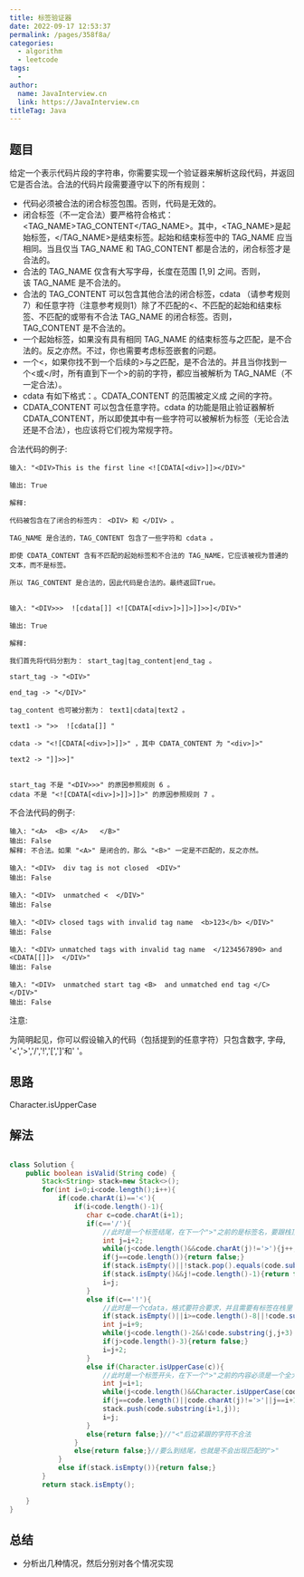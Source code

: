 ```yaml
---
title: 标签验证器
date: 2022-09-17 12:53:37
permalink: /pages/358f8a/
categories:
  - algorithm
  - leetcode
tags:
  - 
author: 
  name: JavaInterview.cn
  link: https://JavaInterview.cn
titleTag: Java
---
```


## 题目

给定一个表示代码片段的字符串，你需要实现一个验证器来解析这段代码，并返回它是否合法。合法的代码片段需要遵守以下的所有规则：

- 代码必须被合法的闭合标签包围。否则，代码是无效的。
- 闭合标签（不一定合法）要严格符合格式：<TAG_NAME>TAG_CONTENT</TAG_NAME>。其中，<TAG_NAME>是起始标签，</TAG_NAME>是结束标签。起始和结束标签中的 TAG_NAME 应当相同。当且仅当 TAG_NAME 和 TAG_CONTENT 都是合法的，闭合标签才是合法的。
- 合法的 TAG_NAME 仅含有大写字母，长度在范围 [1,9] 之间。否则，该 TAG_NAME 是不合法的。
- 合法的 TAG_CONTENT 可以包含其他合法的闭合标签，cdata （请参考规则7）和任意字符（注意参考规则1）除了不匹配的<、不匹配的起始和结束标签、不匹配的或带有不合法 TAG_NAME 的闭合标签。否则，TAG_CONTENT 是不合法的。
- 一个起始标签，如果没有具有相同 TAG_NAME 的结束标签与之匹配，是不合法的。反之亦然。不过，你也需要考虑标签嵌套的问题。
- 一个<，如果你找不到一个后续的>与之匹配，是不合法的。并且当你找到一个<或</时，所有直到下一个>的前的字符，都应当被解析为 TAG_NAME（不一定合法）。
- cdata 有如下格式：<![CDATA[CDATA_CONTENT]]>。CDATA_CONTENT 的范围被定义成 <![CDATA[ 和后续的第一个 ]]>之间的字符。
- CDATA_CONTENT 可以包含任意字符。cdata 的功能是阻止验证器解析CDATA_CONTENT，所以即使其中有一些字符可以被解析为标签（无论合法还是不合法），也应该将它们视为常规字符。

合法代码的例子:

    输入: "<DIV>This is the first line <![CDATA[<div>]]></DIV>"
    
    输出: True
    
    解释: 
    
    代码被包含在了闭合的标签内： <DIV> 和 </DIV> 。
    
    TAG_NAME 是合法的，TAG_CONTENT 包含了一些字符和 cdata 。 
    
    即使 CDATA_CONTENT 含有不匹配的起始标签和不合法的 TAG_NAME，它应该被视为普通的文本，而不是标签。
    
    所以 TAG_CONTENT 是合法的，因此代码是合法的。最终返回True。
    
    
    输入: "<DIV>>>  ![cdata[]] <![CDATA[<div>]>]]>]]>>]</DIV>"
    
    输出: True
    
    解释:
    
    我们首先将代码分割为： start_tag|tag_content|end_tag 。
    
    start_tag -> "<DIV>"
    
    end_tag -> "</DIV>"
    
    tag_content 也可被分割为： text1|cdata|text2 。
    
    text1 -> ">>  ![cdata[]] "
    
    cdata -> "<![CDATA[<div>]>]]>" ，其中 CDATA_CONTENT 为 "<div>]>"
    
    text2 -> "]]>>]"
    
    
    start_tag 不是 "<DIV>>>" 的原因参照规则 6 。
    cdata 不是 "<![CDATA[<div>]>]]>]]>" 的原因参照规则 7 。
不合法代码的例子:

    输入: "<A>  <B> </A>   </B>"
    输出: False
    解释: 不合法。如果 "<A>" 是闭合的，那么 "<B>" 一定是不匹配的，反之亦然。
    
    输入: "<DIV>  div tag is not closed  <DIV>"
    输出: False
    
    输入: "<DIV>  unmatched <  </DIV>"
    输出: False
    
    输入: "<DIV> closed tags with invalid tag name  <b>123</b> </DIV>"
    输出: False
    
    输入: "<DIV> unmatched tags with invalid tag name  </1234567890> and <CDATA[[]]>  </DIV>"
    输出: False
    
    输入: "<DIV>  unmatched start tag <B>  and unmatched end tag </C>  </DIV>"
    输出: False
注意:

为简明起见，你可以假设输入的代码（包括提到的任意字符）只包含数字, 字母, '<','>','/','!','[',']'和' '。



## 思路

Character.isUpperCase

## 解法
```java

class Solution {
    public boolean isValid(String code) {
        Stack<String> stack=new Stack<>();
        for(int i=0;i<code.length();i++){
            if(code.charAt(i)=='<'){
                if(i<code.length()-1){
                   char c=code.charAt(i+1);
                   if(c=='/'){
                       //此时是一个标签结尾，在下一个">"之前的是标签名，要跟栈顶的字符串相同
                       int j=i+2;
                       while(j<code.length()&&code.charAt(j)!='>'){j++;}
                       if(j==code.length()){return false;}
                       if(stack.isEmpty()||!stack.pop().equals(code.substring(i+2,j))){return false;}
                       if(stack.isEmpty()&&j!=code.length()-1){return false;}//栈已空但是还未到末尾
                       i=j;
                   }
                   else if(c=='!'){
                       //此时是一个cdata，格式要符合要求，并且需要有标签在栈里
                       if(stack.isEmpty()||i>=code.length()-8||!code.substring(i+2,i+9).equals("[CDATA[")){return false;}
                       int j=i+9;
                       while(j<code.length()-2&&!code.substring(j,j+3).equals("]]>")){j++;}//必须遇到完整的"]]>"
                       if(j>code.length()-3){return false;}
                       i=j+2;
                   }
                   else if(Character.isUpperCase(c)){
                       //此时是一个标签开头，在下一个">"之前的内容必须是一个全大写字母，长度也要合格
                       int j=i+1;
                       while(j<code.length()&&Character.isUpperCase(code.charAt(j))){j++;}
                       if(j==code.length()||code.charAt(j)!='>'||j==i+1||j-i>10){return false;}
                       stack.push(code.substring(i+1,j));
                       i=j;
                   }
                   else{return false;}//"<"后边紧跟的字符不合法
                }
                else{return false;}//要么到结尾，也就是不会出现匹配的">"
            }
            else if(stack.isEmpty()){return false;}
        }
        return stack.isEmpty();

    }
}
```

## 总结

- 分析出几种情况，然后分别对各个情况实现 
